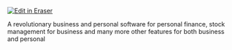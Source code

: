 <p><a target="_blank" href="https://app.eraser.io/workspace/9kmY7qVZeocxWLPNLjNE" id="edit-in-eraser-github-link"><img alt="Edit in Eraser" src="https://firebasestorage.googleapis.com/v0/b/second-petal-295822.appspot.com/o/images%2Fgithub%2FOpen%20in%20Eraser.svg?alt=media&amp;token=968381c8-a7e7-472a-8ed6-4a6626da5501"></a></p>

A revolutionary business and personal software for personal finance, stock management for business and many more other features for both business and personal




<!--- Eraser file: https://app.eraser.io/workspace/9kmY7qVZeocxWLPNLjNE --->